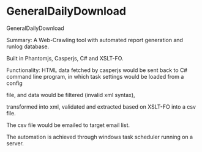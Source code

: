GeneralDailyDownload
====================

GeneralDailyDownload

Summary:
A Web-Crawling tool with automated report generation and runlog database.

Built in Phantomjs, Casperjs, C# and XSLT-FO.


Functionality:
HTML data fetched by casperjs would be sent back to C# command line program, in which task settings would be loaded from a config 

file, and data would be filtered (invalid xml syntax),

transformed into xml, validated and extracted based on XSLT-FO into a csv file.

The csv file would be emailed to target email list.

The automation is achieved through windows task scheduler running on a server.


